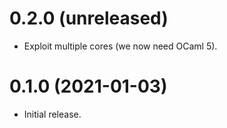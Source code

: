 0.2.0 (unreleased)
=====

- Exploit multiple cores (we now need OCaml 5).

0.1.0 (2021-01-03)
=====

- Initial release.

